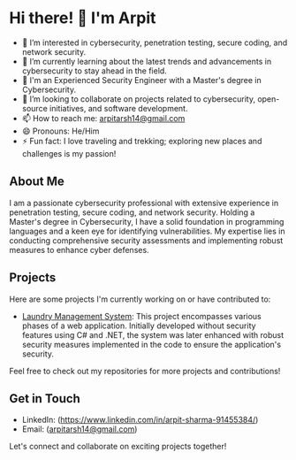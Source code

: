 # Hi there! 👋 I'm Arpit

- 👀 I’m interested in cybersecurity, penetration testing, secure coding, and network security.
- 🌱 I’m currently learning about the latest trends and advancements in cybersecurity to stay ahead in the field.
- 💼 I'm an Experienced Security Engineer with a Master's degree in Cybersecurity.
- 💞️ I’m looking to collaborate on projects related to cybersecurity, open-source initiatives, and software development.
- 📫 How to reach me: arpitarsh14@gmail.com
- 😄 Pronouns: He/Him
- ⚡ Fun fact: I love traveling and trekking; exploring new places and challenges is my passion!

## About Me

I am a passionate cybersecurity professional with extensive experience in penetration testing, secure coding, and network security. Holding a Master's degree in Cybersecurity, I have a solid foundation in programming languages and a keen eye for identifying vulnerabilities. My expertise lies in conducting comprehensive security assessments and implementing robust measures to enhance cyber defenses.

## Projects

Here are some projects I'm currently working on or have contributed to:

- [Laundry Management System](https://github.com/arpitarsh14/Secure-Coding-Project---Laundry-Management-System.git): This project encompasses various phases of a web application. Initially developed without security features using C# and .NET, the system was later enhanced with robust security measures implemented in the code to ensure the application's security.

  
Feel free to check out my repositories for more projects and contributions!

## Get in Touch

- LinkedIn: (https://www.linkedin.com/in/arpit-sharma-91455384/)
- Email: (arpitarsh14@gmail.com)

Let's connect and collaborate on exciting projects together!
